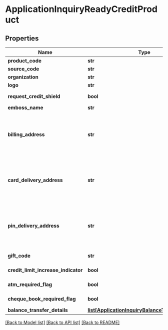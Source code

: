 # ApplicationInquiryReadyCreditProduct

## Properties
Name | Type | Description | Notes
------------ | ------------- | ------------- | -------------
**product_code** | **str** | A unique code that identifies the product | 
**source_code** | **str** | A source code to identify the product | 
**organization** | **str** | Card issuing organization name | 
**logo** | **str** | Product logo to identify the product | 
**request_credit_shield** | **bool** | Insurance enrolment for outstanding balance on the card. Valid values: true and false | [optional] 
**emboss_name** | **str** | Name to be embossed on card | [optional] 
**billing_address** | **str** | Billing address of applicant. This is a reference data field. Please use /v1/apac/utilities/referenceData/{addressType} resource to get valid value of this field with description. You can use addressType field name as the referenceCode parameter to retrieve the values. | [optional] 
**card_delivery_address** | **str** | Card delivery address of applicant. This is a reference data field. Please use /v1/apac/utilities/referenceData/{addressType} resource to get valid value of this field with description. You can use addressType field name as the referenceCode parameter to retrieve the values. | [optional] 
**pin_delivery_address** | **str** | Delivery address  for card pin of applicant. This is a reference data field. Please use /v1/apac/utilities/referenceData/{addressType} resource to get valid value of this field with description. You can use addressType field name as the referenceCode parameter to retrieve the values. | [optional] 
**gift_code** | **str** | A  unique code that identifies the gift offered along with the product | [optional] 
**credit_limit_increase_indicator** | **bool** | Option for to review the credit limit in the future.Valid values: true and false | [optional] 
**atm_required_flag** | **bool** | Option to get ATM card along with product. Valid values: true and false | [optional] 
**cheque_book_required_flag** | **bool** | Option to get cheque book along with product. Valid values: true and false | [optional] 
**balance_transfer_details** | [**list[ApplicationInquiryBalanceTransferDetails]**](ApplicationInquiryBalanceTransferDetails.md) |  | [optional] 

[[Back to Model list]](../README.md#documentation-for-models) [[Back to API list]](../README.md#documentation-for-api-endpoints) [[Back to README]](../README.md)

